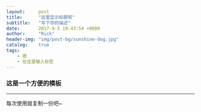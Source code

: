 ```yaml
---
layout:     post
title:      "这里显示标题呢"
subtitle:   "写下你的描述"
date:       2017-9-5 19:43:54 +0800
author:     "Rick"
header-img: "img/post-bg/sunshine-dog.jpg"
catalog:    true
tags:
    - 嗯
    - 在这里输入标签
---
```


### 这是一个方便的模板
***

每次使用就复制一份吧~